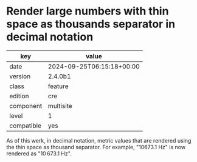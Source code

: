 [//]: # (werk v2)
# Render large numbers with thin space as thousands separator in decimal notation

key        | value
---------- | ---
date       | 2024-09-25T06:15:18+00:00
version    | 2.4.0b1
class      | feature
edition    | cre
component  | multisite
level      | 1
compatible | yes

As of this werk, in decimal notation, metric values that are rendered using the thin space as
thousand separator. For example, "10673.1 Hz" is now rendered as "10 673.1 Hz".

